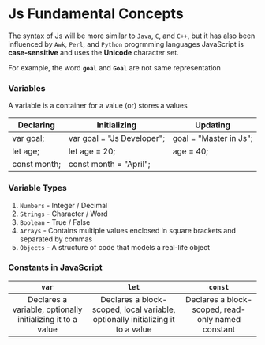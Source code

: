 # Js Fundamental Concepts
The syntax of Js will be more similar to `Java`, `C`, and `C++`, but it has also been influenced by `Awk`, `Perl`, and `Python` progrmming languages
JavaScript is **case-sensitive** and uses the **Unicode** character set. 

For example, the word **`goal`** and **`Goal`** are not same representation

### Variables 
A variable is a container for a value (or) stores a values

| **Declaring**  | **Initializing** | **Updating** |
| ------------- | ------------- | ------------- |
| var goal; | var goal = "Js Developer"; | goal = "Master in Js"; |
let age; | let age = 20; | age = 40; | |
const month; |const month = "April"; | |

### Variable Types
1. `Numbers` - Integer / Decimal
2. `Strings` - Character / Word
3. `Boolean` - True / False
4. `Arrays` - Contains multiple values enclosed in square brackets and separated by commas
5. `Objects` -  A structure of code that models a real-life object

### Constants in JavaScript
| **`var`**  | **`let`** | **`const`** |
| :---: | :---: | :---: |
| Declares a variable, optionally initializing it to a value | Declares a block-scoped, local variable, optionally initializing it to a value | Declares a block-scoped, read-only named constant |




<h3 align="right"><a href="02-Number-Operators₹>Next: Numbers</a></h3>
